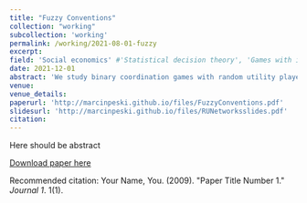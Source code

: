 ```yaml
---
title: "Fuzzy Conventions"
collection: "working"
subcollection: 'working'
permalink: /working/2021-08-01-fuzzy
excerpt: 
field: 'Social economics' #'Statistical decision theory', 'Games with incomplete information', 'Dynamic Games', 'Social economics'
date: 2021-12-01
abstract: 'We study binary coordination games with random utility played in networks. A typical equilibrium is fuzzy - it has positive fractions of agents playing each action. The set of average behaviors that may arise in an equilibrium typically depends on the network. The largest set (in the set inclusion sense) is achieved by a network that consists of a large number of copies of a large complete graph. The smallest set (in the set inclusion sense) is achieved on a lattice-type network. It consists of a single outcome that corresponds to a novel version of risk dominance that is appropriate for games with random utility.'
venue:
venue_details:
paperurl: 'http://marcinpeski.github.io/files/FuzzyConventions.pdf'
slidesurl: 'http://marcinpeski.github.io/files/RUNetworksslides.pdf'
citation: 
---
```

Here should be abstract

[Download paper here](http://academicpages.github.io/files/paper1.pdf)

Recommended citation: Your Name, You. (2009). "Paper Title Number 1." <i>Journal 1</i>. 1(1).